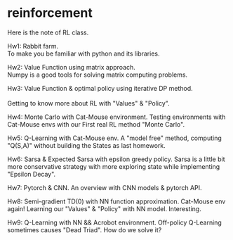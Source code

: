 # reinforcement


Here is the note of RL class.

Hw1: Rabbit farm.
<br>To make you be familiar with python and its libraries.<br/>

Hw2: Value Function using matrix approach. 
<br>Numpy is a good tools for solving matrix computing problems.<br/>

Hw3: Value Function & optimal policy using iterative DP method.<br/>
<br>Getting to know more about RL with "Values" & "Policy".

Hw4: Monte Carlo with Cat-Mouse environment. 
 Testing environments with Cat-Mouse envs with our First real RL method "Monte Carlo".

Hw5: Q-Learning with Cat-Mouse env. 
 A "model free" method, computing "Q(S,A)" without building the States as last homework.

Hw6: Sarsa & Expected Sarsa with epsilon greedy policy. 
 Sarsa is a little bit more conservative strategy with more exploring state while implementing "Epsilon Decay".

Hw7: Pytorch & CNN. 
 An overview with CNN models & pytorch API.

Hw8: Semi-gradient TD(0) with NN function approximation. 
 Cat-Mouse env again! Learning our "Values" & "Policy" with NN model. Interesting.

Hw9: Q-Learning with NN && Acrobot environment. 
 Off-policy Q-Learning sometimes causes "Dead Triad". How do we solve it?



